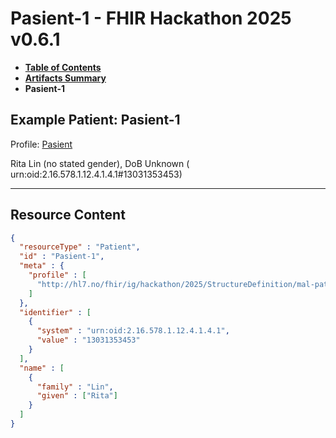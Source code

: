 # Pasient-1 - FHIR Hackathon 2025 v0.6.1

* [**Table of Contents**](toc.md)
* [**Artifacts Summary**](artifacts.md)
* **Pasient-1**

## Example Patient: Pasient-1

Profile: [Pasient](StructureDefinition-mal-patient.md)

Rita Lin (no stated gender), DoB Unknown ( urn:oid:2.16.578.1.12.4.1.4.1#13031353453)

-------



## Resource Content

```json
{
  "resourceType" : "Patient",
  "id" : "Pasient-1",
  "meta" : {
    "profile" : [
      "http://hl7.no/fhir/ig/hackathon/2025/StructureDefinition/mal-patient"
    ]
  },
  "identifier" : [
    {
      "system" : "urn:oid:2.16.578.1.12.4.1.4.1",
      "value" : "13031353453"
    }
  ],
  "name" : [
    {
      "family" : "Lin",
      "given" : ["Rita"]
    }
  ]
}

```
